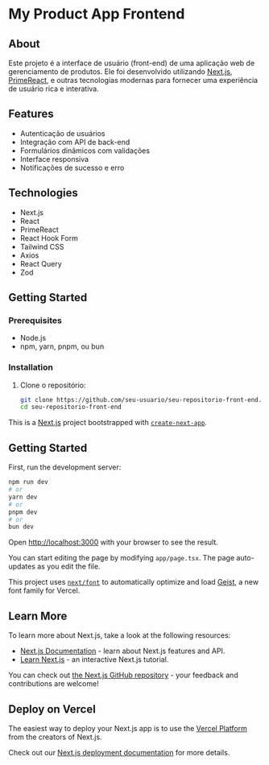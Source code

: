 # My Product App Frontend

## About

Este projeto é a interface de usuário (front-end) de uma aplicação web de gerenciamento de produtos. Ele foi desenvolvido utilizando [Next.js](https://nextjs.org), [PrimeReact](https://www.primefaces.org/primereact/), e outras tecnologias modernas para fornecer uma experiência de usuário rica e interativa.

## Features

- Autenticação de usuários
- Integração com API de back-end
- Formulários dinâmicos com validações
- Interface responsiva
- Notificações de sucesso e erro

## Technologies

- Next.js
- React
- PrimeReact
- React Hook Form
- Tailwind CSS
- Axios
- React Query
- Zod

## Getting Started

### Prerequisites

- Node.js
- npm, yarn, pnpm, ou bun

### Installation

1. Clone o repositório:
   ```sh
   git clone https://github.com/seu-usuario/seu-repositorio-front-end.git
   cd seu-repositorio-front-end


This is a [Next.js](https://nextjs.org) project bootstrapped with [`create-next-app`](https://nextjs.org/docs/app/api-reference/cli/create-next-app).

## Getting Started

First, run the development server:

```bash
npm run dev
# or
yarn dev
# or
pnpm dev
# or
bun dev
```

Open [http://localhost:3000](http://localhost:3000) with your browser to see the result.

You can start editing the page by modifying `app/page.tsx`. The page auto-updates as you edit the file.

This project uses [`next/font`](https://nextjs.org/docs/app/building-your-application/optimizing/fonts) to automatically optimize and load [Geist](https://vercel.com/font), a new font family for Vercel.

## Learn More

To learn more about Next.js, take a look at the following resources:

- [Next.js Documentation](https://nextjs.org/docs) - learn about Next.js features and API.
- [Learn Next.js](https://nextjs.org/learn) - an interactive Next.js tutorial.

You can check out [the Next.js GitHub repository](https://github.com/vercel/next.js) - your feedback and contributions are welcome!

## Deploy on Vercel

The easiest way to deploy your Next.js app is to use the [Vercel Platform](https://vercel.com/new?utm_medium=default-template&filter=next.js&utm_source=create-next-app&utm_campaign=create-next-app-readme) from the creators of Next.js.

Check out our [Next.js deployment documentation](https://nextjs.org/docs/app/building-your-application/deploying) for more details.
